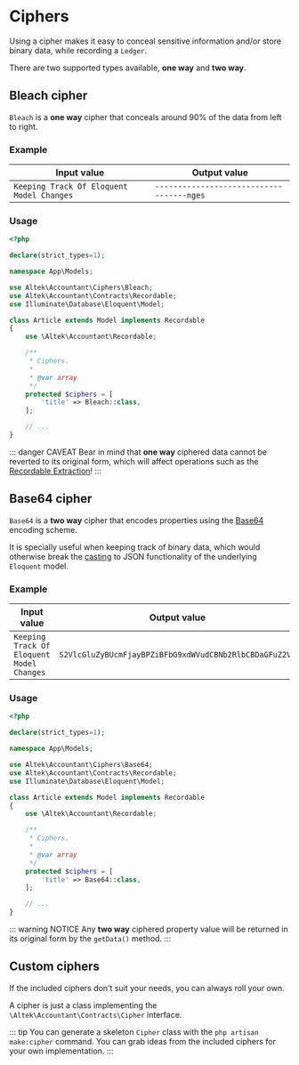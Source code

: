 # Ciphers
Using a cipher makes it easy to conceal sensitive information and/or store binary data, while recording a `Ledger`.

There are two supported types available, **one way** and **two way**.

## Bleach cipher
`Bleach` is a **one way** cipher that conceals around 90% of the data from left to right.

### Example
Input value                               | Output value
------------------------------------------|------------------------------------------
`Keeping Track Of Eloquent Model Changes` | `-----------------------------------nges`

### Usage
```php
<?php

declare(strict_types=1);

namespace App\Models;

use Altek\Accountant\Ciphers\Bleach;
use Altek\Accountant\Contracts\Recordable;
use Illuminate\Database\Eloquent\Model;

class Article extends Model implements Recordable
{
    use \Altek\Accountant\Recordable;

    /**
     * Ciphers.
     *
     * @var array
     */
    protected $ciphers = [
        'title' => Bleach::class,
    ];

    // ...
}
```

::: danger CAVEAT
Bear in mind that **one way** ciphered data cannot be reverted to its original form, which will affect operations such as the [Recordable Extraction](recordable-extraction.md)!
:::

## Base64 cipher
`Base64` is a **two way** cipher that encodes properties using the [Base64](https://en.wikipedia.org/wiki/Base64) encoding scheme.

It is specially useful when keeping track of binary data, which would otherwise break the [casting](https://laravel.com/docs/5.7/eloquent-mutators#array-and-json-casting) to JSON functionality of the underlying `Eloquent` model.

### Example
Input value                               | Output value
------------------------------------------|------------------------------------------
`Keeping Track Of Eloquent Model Changes` | `S2VlcGluZyBUcmFjayBPZiBFbG9xdWVudCBNb2RlbCBDaGFuZ2Vz`

### Usage
```php
<?php

declare(strict_types=1);

namespace App\Models;

use Altek\Accountant\Ciphers\Base64;
use Altek\Accountant\Contracts\Recordable;
use Illuminate\Database\Eloquent\Model;

class Article extends Model implements Recordable
{
    use \Altek\Accountant\Recordable;

    /**
     * Ciphers.
     *
     * @var array
     */
    protected $ciphers = [
        'title' => Base64::class,
    ];

    // ...
}
```

::: warning NOTICE
Any **two way** ciphered property value will be returned in its original form by the `getData()` method.
:::

## Custom ciphers
If the included ciphers don't suit your needs, you can always roll your own.

A cipher is just a class implementing the `\Altek\Accountant\Contracts\Cipher` interface.

::: tip
You can generate a skeleton `Cipher` class with the `php artisan make:cipher` command. You can grab ideas from the included ciphers for your own implementation.
:::
